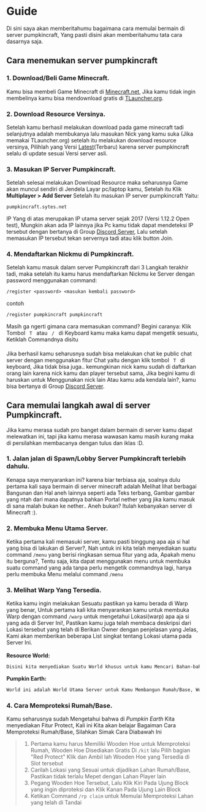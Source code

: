 # Guide
Di sini saya akan memberitahumu bagaimana cara memulai bermain di server pumpkincraft, Yang pasti disini akan memberitahumu tata cara dasarnya saja.

## Cara menemukan server pumpkincraft
### 1. Download/Beli Game Minecraft.
Kamu bisa membeli Game Minecraft di [Minecraft.net](https://www.minecraft.net/en-us/), Jika kamu tidak ingin membelinya kamu bisa mendownload gratis di [TLauncher.org](https://tlauncher.org/en/).
### 2. Download Resource Versinya.
Setelah kamu berhasil melakukan download pada game minecraft tadi selanjutnya adalah membukanya lalu masukan Nick yang kamu suka (Jika memakai TLauncher.org) setelah itu melakukan download resource versinya, Pilihlah yang Versi [Latest](https://minecraft.gamepedia.com/Java_Edition_version_history)(Terbaru) karena server pumpkincraft selalu di update sesuai Versi server asli.
### 3. Masukan IP Server Pumpkincraft.
Setelah selesai melakukan Download Resource maka seharusnya Game akan muncul sendiri di Jendela Layar pc/laptop kamu, Setelah itu Klik **Multiplayer > Add Server** Setelah itu masukan IP server pumpkincraft Yaitu:
```vb
pumpkincraft.sytes.net
```
IP Yang di atas merupakan IP utama server sejak 2017 (Versi 1.12.2 Open test), Mungkin akan ada IP lainnya jika Pc kamu tidak dapat mendeteksi IP tersebut dengan bertanya di Group [Discord Server](https://discord.gg/8k8XwP3bPx), Lalu setelah memasukan IP tersebut tekan servernya tadi atau klik button Join.
### 4. Mendaftarkan Nickmu di Pumpkincraft.
Setelah kamu masuk dalam server Pumpkincraft dari 3 Langkah terakhir tadi, maka setelah itu kamu harus mendaftarkan Nickmu ke Server dengan password menggunakan command:
```vb
/register <password> <masukan kembali password>
```
contoh
```vb
/register pumpkincraft pumpkincraft
```
Masih ga ngerti gimana cara memasukan command? Begini caranya:
Klik Tombol `  T  ` atau `  /  ` di Keyboard kamu maka kamu dapat mengetik sesuatu, Ketiklah Commandnya disitu
####
Jika berhasil kamu seharusnya sudah bisa melakukan chat ke public chat server dengan menggunakan fitur Chat yaitu dengan klik tombol `  T  ` di keyboard, Jika tidak bisa juga.. kemungkinan nick kamu sudah di daftarkan orang lain karena nick kamu dan player tersebut sama, Jika begini kamu di haruskan untuk Menggunakan nick lain Atau kamu ada kendala lain?, kamu bisa bertanya di Group [Discord Server](https://discord.gg/8k8XwP3bPx).
## Cara memulai langkah awal di server Pumpkincraft.
Jika kamu merasa sudah pro banget dalam bermain di server kamu dapat melewatkan ini, tapi jika kamu merasa wawasan kamu masih kurang maka di persilahkan membacanya dengan tulus dan iklas :D.
### 1. Jalan jalan di Spawn/Lobby Server Pumpkincraft terlebih dahulu.
Kenapa saya menyarankan ini? karena biar terbiasa aja, soalnya dulu pertama kali saya bermain di server minecraft adalah Melihat lihat berbagai Bangunan dan Hal aneh lainnya seperti ada Teks terbang, Gambar gambar yang ntah dari mana dapatnya bahkan Portal nether yang jika kamu masuk di sana malah bukan ke nether.. Aneh bukan? Itulah kebanyakan server di Minecraft :).
### 2. Membuka Menu Utama Server.
Ketika pertama kali memasuki server, kamu pasti binggung apa aja si hal yang bisa di lakukan di Server?, Nah untuk ini kita telah menyediakan suatu command ` /menu ` yang berisi ringkasan semua fitur yang ada, Apakah menu itu berguna?, Tentu saja, kita dapat menggunakan menu untuk membuka suatu command yang ada tanpa perlu mengetik commandnya lagi, hanya perlu membuka Menu melalui command ` /menu `
### 3. Melihat Warp Yang Tersedia.
Ketika kamu ingin melakukan Sesuatu pastikan ya kamu berada di Warp yang benar, Untuk pertama kali kita menyarankan kamu untuk membuka Warp dengan command ` /warp ` untuk mengetahui Lokasi(warp) apa aja si yang ada di Server Ini!, Pastikan kamu juga telah membaca deskripsi dari Lokasi tersebut yang telah di Berikan Owner dengan penjelasan yang Jelas, Kami akan memberikan beberapa List singkat tentang Lokasi utama pada Server Ini.
</br>
</br>
**Resource World:**
```vb
Disini kita menyediakan Suatu World khusus untuk kamu Mencari Bahan-bahan(resource) untuk membangun Rumah agar lebih mudah, Kamu tidak perlu khawatir akan Kehabisan Resource pada World ini karena kita akan Mereset World ini setiap Bulannya
```
**Pumpkin Earth:**
```vb
World ini adalah World Utama Server untuk Kamu Membangun Rumah/Base, World ini dilengkapi dengan Fitur Protect Untuk MemProtect Rumah kalian dari Player lain
```

### 4. Cara Memproteksi Rumah/Base.
Kamu seharusnya sudah Mengetahui bahwa di *Pumpkin Earth* Kita menyediakan Fitur Protect, Kali ini Kita akan belajar Bagaiman Cara Memproteksi Rumah/Base, Silahkan Simak Cara Diabawah Ini
> 1. Pertama kamu harus Memiliki Wooden Hoe untuk Memproteksi Rumah, Wooden Hoe Disediakan Gratis Di ` /kit ` lalu Pilih bagian "Red Protect" Klik dan Ambil lah Wooden Hoe yang Tersedia di Slot tersebut
> 2. Carilah Lokasi yang Sesuai untuk dijadikan Lahan Rumah/Base, Pastikan tidak terlalu Mepet dengan Lahan Player lain
> 3. Pegang Wooden Hoe Tersebut, Lalu Klik Kiri Pada Ujung Block yang ingin diproteksi dan Klik Kanan Pada Ujung Lain Block
> 4. Ketikan Command ` /rp claim ` untuk Memulai Memproteksi Lahan yang telah di Tandai 